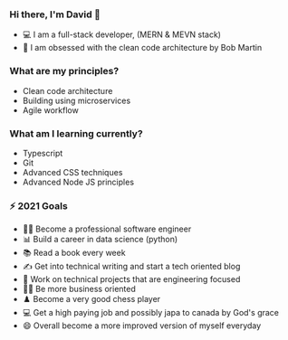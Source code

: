 ### Hi there, I'm David 👋
- 💻 I am a full-stack developer, (MERN & MEVN stack)
- 📐 I am obsessed with the clean code architecture by Bob Martin 
<!-- - 🐘 I just started coding with JavaScript (maybe not) and would be a beast in the next 150 days -->

### What are my principles?
- Clean code architecture
- Building using microservices
- Agile workflow

### What am I learning currently?
- Typescript
- Git
- Advanced CSS techniques
- Advanced Node JS principles

### ⚡ 2021 Goals
- 🧑‍💻 Become a professional software engineer
- 📊 Build a career in data science (python)
- 📚 Read a book every week
- ✍️ Get into technical writing and start a tech oriented blog
- 🚧 Work on technical projects that are engineering focused
- 🧑‍💼 Be more business oriented
- ♟️ Become a very good chess player
- 💻 Get a high paying job and possibly japa to canada by God's grace
- 😄 Overall become a more improved version of myself everyday
<!--
**thatjsprof/thatjsprof** is a ✨ _special_ ✨ repository because its `README.md` (this file) appears on your GitHub profile.

Here are some ideas to get you started:

- 🔭 I’m currently working on ...
- 🌱 I’m currently learning ...
- 👯 I’m looking to collaborate on ...
- 🤔 I’m looking for help with ...
- 💬 Ask me about ...
- 📫 How to reach me: ...
- 😄 Pronouns: ...
- ⚡ Fun fact: ...
-->
